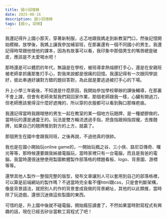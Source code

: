 ```yaml
---
title: 國小回憶錄
date: 2025-08-16
description: 國小回憶錄
tags: [國小, 回憶]
---
```

<!--truncate-->
我還記得升上國小那天，穿著新制服，忐忑地跟我媽走到新教室門口，然後記憶開始模糊，放學後，我媽上讓我參加補習班，在那裏還有一個不同國小的男生，我還記得時常跟他借他的課本，因為有故事可以看，我印象中那個男生的嘴唇總是破皮，應該是不太愛喝水吧！

那時還是可以體罰的年代，無論是在學校，被班導拿熱熔膠打手心，還是在安親班被老師拿抓癢那隻打手心，對我來說都是很痛的回憶。我還記得有一次跟同學說好，彼此串通好讓對方錯的題目答對，為此就是要逃過被打手心的下場。

升上小學三年級後，不知道是什麼原因，我開始參加學校舉辦的課後輔導，在那裏不會上課，但會有老師來幫我們寫回家作業，那個老師跟我一樣，心臟有開過刀，但老師應該覺得沒什麼好遮掩的，所以穿的衣服都可以看到胸口那條疤痕。

我還記得當時我跟暗戀的男生一起在教室的某一個地方玩翹牌，是一種塑膠做的，當時玩的還是通靈王的。玩法是雙方輪流透過手指，把食指跟拇指捏攏，去推翹牌，如果自己的翹牌推到對方的上方，就贏了。

那個男生在國中會跟我同班，之後再說，不過他真的很帥。

我也是在國小開始玩online game的，一開始玩楓之谷、三小俠、路尼亞傳奇、曙光等等，那時候還要跟我姊搶電腦玩，當時家裡只有一台電腦，而且是我爸的電腦，我當時還很迷戀使用製圖軟體製作部落格的標題看板、logo、背景圖、游標等等。

還學其他人製作一整個完整的版型，發布文章讓別人可以套用到自己的部落格裡，可以算是前端網站的製作嗎？不過當時完全看不懂html跟css，只是會判斷架構，像是背景語法，就把別人的作的背景會成我做的背景網址，其他的以此類推，當時除了玩遊戲，還很沉迷做這些製圖的東西。

可惜的是，升上國中後就不碰電腦，開始瘋狂讀書了，不然如果當時對寫程式有興趣的話，現在已經去矽谷當軟工寫程式了吧！


